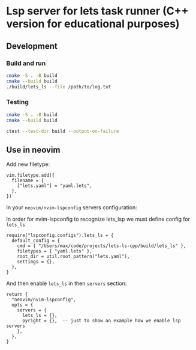 # Lsp server for lets task runner (C++ version for educational purposes)


## Development

### Build and run

```bash
cmake -S . -B build
cmake --build build
./build/lets_ls --file /path/to/log.txt
```

### Testing

```bash
cmake -S . -B build
cmake --build build

ctest --test-dir build --output-on-failure 
```

## Use in neovim

Add new filetype:

```
vim.filetype.add({
  filename = {
    ["lets.yaml"] = "yaml.lets",
  },
})
```

In your `neovim/nvim-lspconfig` servers configuration:

In order for nvim-lspconfig to recognize lets_lsp we must define config for `lets_ls`

```
require("lspconfig.configs").lets_ls = {
  default_config = {
    cmd = { "/Users/max/code/projects/lets-ls-cpp/build/lets_ls" },
    filetypes = { "yaml.lets" },
    root_dir = util.root_pattern("lets.yaml"),
    settings = {},
  },
}
```

And then enable `lets_ls` in then `servers` section:

```
return {
  "neovim/nvim-lspconfig",
  opts = {
    servers = {
      lets_ls = {},
      pyright = {},  -- just to show an example how we enable lsp servers
    },
  },
}
```
